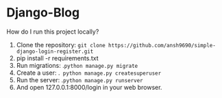 # Django-Blog
How do I run this project locally?
1. Clone the repository: 
```git clone https://github.com/ansh9690/simple-django-login-register.git```
2. pip install -r requirements.txt
3. Run migrations:
.```python manage.py migrate```
4. Create a user: 
.``` python manage.py createsuperuser```
5. Run the server: 
.```python manage.py runserver```
6. And open 127.0.0.1:8000/login in your web browser.
